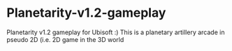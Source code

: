 # Planetarity-v1.2-gameplay
Planetarity v1.2  gameplay for Ubisoft :)  This is a planetary artillery arcade in pseudo 2D (i.e. 2D game in the 3D world
